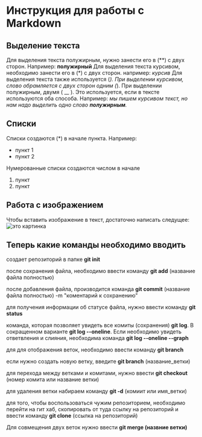 # Инструкция для работы с Markdown

## Выделение текста

Для выделения текста полужирным, нужно занести его в (**) с двух сторон. Например:
**полужирный**
Для выделения текста курсивом, необходимо занести его в (*) с двух сторон. например:
*курсив*
Для выделения текста также используется (_). При выделении курсивом, слово обрамляется с двух сторон одним (_). При выделении полужирным, двумя ( __ ). Это используется, если в тексте используются оба способа. Например:
*мы пишем курсивом текст, но нам надо выделить одно слово __полужирным__.*

## Списки

Списки создаются (*) в начале пункта.
Например:

* пункт 1
* пункт 2

Нумерованные списки создаются числом в начале

1. пункт
2. пункт

## Работа с изображением

Чтобы вставить изображение в текст, достаточно написать следущее: ![это картинка](ос.jpg)

## Теперь какие команды необходимо вводить

создает репозиторий в папке **git init**

после сохранения файла, необходимо ввести команду **git add** (название файла полностью)

после добавления файла, производится команда **git commit** (название файла полностью) -m "коментарий к сохранению"

для получения информации об статусе файла, нужно ввести команду **git status**

команда, которая позволяет увидеть все комиты (сохранения) **git log**. В сокращенном варианте **git log --oneline**. Если необходимо увидеть ответвления и слияния, необходима команда **git log --oneline --graph**

для для отображения веток, необходимо ввести команду **git branch**

если нужно создать новую ветку, введите **git branch** (название_ветки)

для перехода между ветками и комитами, нужно ввести **git checkout** (номер комита или название ветки)

для удаления ветки набираем команду **git -d** (комиит или имя_ветки)

для того, чтобы воспользоваться чужим репозиторием, необходимо перейти на гит хаб, скопировать от туда ссылку на репозиторий и ввести команду **git clone** (ссылка на репозиторий)

Для совмещения двух веток нужно ввести **git merge (назвние ветки)**

